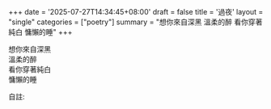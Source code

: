 +++
date = '2025-07-27T14:34:45+08:00'
draft = false
title = '過夜'
layout = "single" 
categories = ["poetry"]
summary = "想你來自深黑 溫柔的醉 看你穿著純白 慵懶的睡"
+++

想你來自深黑  
溫柔的醉  
看你穿著純白  
慵懶的睡  

自註:
